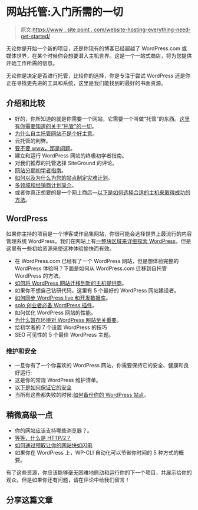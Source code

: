 # 网站托管:入门所需的一切

> 原文:[https://www . site point . com/website-hosting-everything-need-get-started/](https://www.sitepoint.com/website-hosting-everything-need-get-started/)

无论你是开始一个新的项目，还是你现有的博客已经超越了 WordPress.com 或媒体世界，在某个时候你会想要潜入主机世界。这是一个一站式商店，将为您提供开始工作所需的信息。

无论你是决定是否进行托管，比较你的选择，你是专注于尝试 WordPress 还是你正在寻找更先进的工具和系统，这里是我们能找到的最好的书面资源。

## 介绍和比较

*   好的，你所知道的就是你需要一个网站，它需要一个叫做“托管”的东西。[这里有你需要知道的关于“托管”的一切](https://www.sitepoint.com/i-need-a-website-what-do-i-need-to-know-about-hosting/)。
*   [为什么自主托管网站不是个好主意](https://www.sitepoint.com/self-hosting-your-website-bad-idea/)。
*   云托管的利弊。
*   [要不要 www，那是问题](https://www.sitepoint.com/domain-name-www-or-not/)。
*   建立和运行 WordPress 网站的终极初学者指南。
*   对我们推荐的托管选择 SiteGround 的评论。
*   [网站分期初学者指南](https://www.sitepoint.com/beginners-guide-website-staging/)。
*   [如何以及为什么为您的站点制定灾难计划](https://www.sitepoint.com/create-disaster-plans-websites/)。
*   [多领域和经销商计划简介](https://www.sitepoint.com/hosting-multi-domain-reseller-plans/)。
*   或者你真正想要的是一个网上商店—[以下是如何选择合适的主机来取得成功的方法](https://www.sitepoint.com/im-ready-online-store-hosting-choose/)。

## WordPress

如果你主持的项目是一个博客或作品集网站，你很可能会选择世界上最流行的内容管理系统 WordPress。我们在网站上有[一整块区域来详细探索 WordPress](https://www.sitepoint.com/wordpress/)，但是这里有一些初始资源来使这种体验愉快而有效。

*   在 WordPress.com 已经有了一个 WordPress 网站，但是想体验完整的 WordPress 体验吗？下面是如何从 WordPress.com 迁移到自托管 WordPress 的方法。
*   [如何将 WordPress 网站迁移到新的主机提供商](https://www.sitepoint.com/migrate-wordpress-site-new-hosting-provider/)。
*   如果你不想自己钻研代码，这里有 5 个最好的 WordPress 网站建设者。
*   [如何同步 WordPress live 和开发数据库](https://www.sitepoint.com/synchronize-wordpress-live-development-databases/)。
*   [solo 创业者必备 WordPress 插件](https://www.sitepoint.com/essential-wordpress-plugins-for-solopreneurs/)。
*   如何优化 WordPress 网站的性能。
*   [为什么暂存环境对 WordPress 网站至关重要](https://www.sitepoint.com/why-staging-environments-are-critical-for-wordpress-sites/)。
*   给初学者的 7 个设置 WordPress 的技巧
*   SEO 可见性的 5 个最佳 WordPress 主题。

### 维护和安全

*   一旦你有了一个你喜欢的 WordPress 网站，你需要保持它的安全、健康和良好运行:
*   这是你的常规 WordPress 维护清单。
*   [以下是如何保证它的安全](https://www.sitepoint.com/ways-to-keep-your-wordpress-site-secure/)
*   当所有这些都失败的时候:[如何备份你的 WordPress 站点](https://www.sitepoint.com/backup-wordpress-site/)。

## 稍微高级一点

*   你的网站应该支持哪些浏览器？。
*   [等等，什么是 HTTP/2？](https://www.sitepoint.com/what-is-http2/)
*   [如何通过预取让你的网站快如闪电](https://www.sitepoint.com/lightning-fast-websites-prefetching/)
*   如果你在 WordPress 上，WP-CLI 自动化可以节省你时间的 5 种方式的概要。

有了这些资源，你应该能够毫无困难地启动和运行你的下一个项目，并展示给你的观众。但是如果你还有问题，请在评论中给我们留言！

## 分享这篇文章